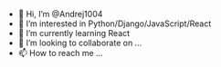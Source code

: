 - 👋 Hi, I’m @Andrej1004
- 👀 I’m interested in Python/Django/JavaScript/React
- 🌱 I’m currently learning React
- 💞️ I’m looking to collaborate on ...
- 📫 How to reach me ...

<!---
Andrej1004/Andrej1004 is a ✨ special ✨ repository because its `README.md` (this file) appears on your GitHub profile.
You can click the Preview link to take a look at your changes.
--->
